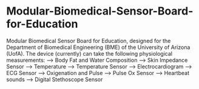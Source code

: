 # Modular-Biomedical-Sensor-Board-for-Education
Modular Biomedical Sensor Board for Education, designed for the Department of Biomedical Engineering (BME) of the University of Arizona (UofA). The device (currently) can take the following physiological measurements:
--> Body Fat and Water Composition  --> Skin Impedance Sensor
--> Temperature                     --> Temperature Sensor
--> Electrocardiogram               --> ECG Sensor
--> Oxigenation and Pulse           --> Pulse Ox Sensor
--> Heartbeat sounds                --> Digital Stethoscope Sensor
